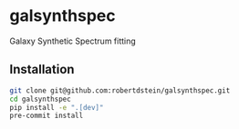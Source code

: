 # galsynthspec
 Galaxy Synthetic Spectrum fitting

## Installation

```bash
git clone git@github.com:robertdstein/galsynthspec.git
cd galsynthspec
pip install -e ".[dev]"
pre-commit install
```
